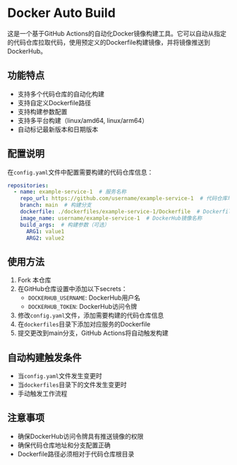 # Docker Auto Build

这是一个基于GitHub Actions的自动化Docker镜像构建工具。它可以自动从指定的代码仓库拉取代码，使用预定义的Dockerfile构建镜像，并将镜像推送到DockerHub。

## 功能特点

- 支持多个代码仓库的自动化构建
- 支持自定义Dockerfile路径
- 支持构建参数配置
- 支持多平台构建（linux/amd64, linux/arm64）
- 自动标记最新版本和日期版本

## 配置说明

在`config.yaml`文件中配置需要构建的代码仓库信息：

```yaml
repositories:
  - name: example-service-1  # 服务名称
    repo_url: https://github.com/username/example-service-1  # 代码仓库地址
    branch: main  # 构建分支
    dockerfile: ./dockerfiles/example-service-1/Dockerfile  # Dockerfile路径
    image_name: username/example-service-1  # DockerHub镜像名称
    build_args:  # 构建参数（可选）
      ARG1: value1
      ARG2: value2
```

## 使用方法

1. Fork 本仓库
2. 在GitHub仓库设置中添加以下secrets：
   - `DOCKERHUB_USERNAME`: DockerHub用户名
   - `DOCKERHUB_TOKEN`: DockerHub访问令牌
3. 修改`config.yaml`文件，添加需要构建的代码仓库信息
4. 在`dockerfiles`目录下添加对应服务的Dockerfile
5. 提交更改到main分支，GitHub Actions将自动触发构建

## 自动构建触发条件

- 当`config.yaml`文件发生变更时
- 当`dockerfiles`目录下的文件发生变更时
- 手动触发工作流程

## 注意事项

- 确保DockerHub访问令牌具有推送镜像的权限
- 确保代码仓库地址和分支配置正确
- Dockerfile路径必须相对于代码仓库根目录
